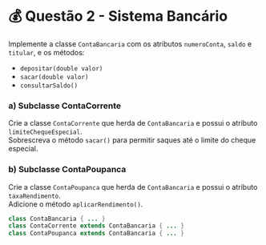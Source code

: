 # 💰 Questão 2 - Sistema Bancário

Implemente a classe `ContaBancaria` com os atributos `numeroConta`, `saldo` e `titular`, e os métodos:

- `depositar(double valor)`
- `sacar(double valor)`
- `consultarSaldo()`

### a) Subclasse ContaCorrente
Crie a classe `ContaCorrente` que herda de `ContaBancaria` e possui o atributo `limiteChequeEspecial`.  
Sobrescreva o método `sacar()` para permitir saques até o limite do cheque especial.

### b) Subclasse ContaPoupanca
Crie a classe `ContaPoupanca` que herda de `ContaBancaria` e possui o atributo `taxaRendimento`.  
Adicione o método `aplicarRendimento()`.

```java
class ContaBancaria { ... }
class ContaCorrente extends ContaBancaria { ... }
class ContaPoupanca extends ContaBancaria { ... }
